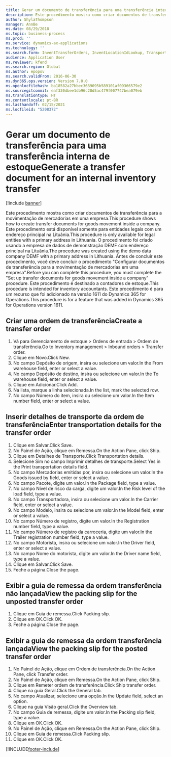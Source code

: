 ```yaml
---
title: Gerar um documento de transferência para uma transferência interna de estoque
description: Este procedimento mostra como criar documentos de transferência para a movimentação de mercadorias em uma empresa.
author: ShylaThompson
manager: AnnBe
ms.date: 08/29/2018
ms.topic: business-process
ms.prod: ''
ms.service: dynamics-ax-applications
ms.technology: ''
ms.search.form: InventTransferOrders, InventLocationIdLookup, TransportationDocument, HcmWorkerLookUp, SrsReportViewerForm, InventTransferParmShip
audience: Application User
ms.reviewer: kfend
ms.search.region: Global
ms.author: epopov
ms.search.validFrom: 2016-06-30
ms.dyn365.ops.version: Version 7.0.0
ms.openlocfilehash: ba18582a27bbec3639095b589101af09366579e2
ms.sourcegitcommit: eaf330dbee1db96c20d5ac479f007747bea079eb
ms.translationtype: HT
ms.contentlocale: pt-BR
ms.lasthandoff: 02/15/2021
ms.locfileid: "5208372"
---
```

# <a name="generate-a-transfer-document-for-an-internal-inventory-transfer"></a><span data-ttu-id="f1c29-103">Gerar um documento de transferência para uma transferência interna de estoque</span><span class="sxs-lookup"><span data-stu-id="f1c29-103">Generate a transfer document for an internal inventory transfer</span></span>

[!include [banner](../../includes/banner.md)]

<span data-ttu-id="f1c29-104">Este procedimento mostra como criar documentos de transferência para a movimentação de mercadorias em uma empresa.</span><span class="sxs-lookup"><span data-stu-id="f1c29-104">This procedure shows how to create transfer documents for goods movement inside a company.</span></span> <span data-ttu-id="f1c29-105">Este procedimento está disponível somente para entidades legais com um endereço principal na Lituânia.</span><span class="sxs-lookup"><span data-stu-id="f1c29-105">This procedure is only available for legal entities with a primary address in Lithuania.</span></span> <span data-ttu-id="f1c29-106">O procedimento foi criado usando a empresa de dados de demonstração DEMF com endereço principal na Lituânia.</span><span class="sxs-lookup"><span data-stu-id="f1c29-106">The procedure was created using the demo data company DEMF with a primary address in Lithuania.</span></span> <span data-ttu-id="f1c29-107">Antes de concluir este procedimento, você deve concluir o procedimento "Configurar documentos de transferência para a movimentação de mercadorias em uma empresa".</span><span class="sxs-lookup"><span data-stu-id="f1c29-107">Before you can complete this procedure, you must complete the "Set up transfer documents for goods movement inside a company" procedure.</span></span> <span data-ttu-id="f1c29-108">Este procedimento é destinado a contadores de estoque.</span><span class="sxs-lookup"><span data-stu-id="f1c29-108">This procedure is intended for inventory accountants.</span></span> <span data-ttu-id="f1c29-109">Este procedimento é para um recurso que foi adicionado na versão 1611 do Dynamics 365 for Operations.</span><span class="sxs-lookup"><span data-stu-id="f1c29-109">This procedure is for a feature that was added in Dynamics 365 for Operations version 1611.</span></span>


## <a name="create-a-transfer-order"></a><span data-ttu-id="f1c29-110">Criar uma ordem de transferência</span><span class="sxs-lookup"><span data-stu-id="f1c29-110">Create a transfer order</span></span>
1. <span data-ttu-id="f1c29-111">Vá para Gerenciamento de estoque > Ordens de entrada > Ordem de transferência.</span><span class="sxs-lookup"><span data-stu-id="f1c29-111">Go to Inventory management > Inbound orders > Transfer order.</span></span>
2. <span data-ttu-id="f1c29-112">Clique em Novo.</span><span class="sxs-lookup"><span data-stu-id="f1c29-112">Click New.</span></span>
3. <span data-ttu-id="f1c29-113">No campo Depósito de origem, insira ou selecione um valor.</span><span class="sxs-lookup"><span data-stu-id="f1c29-113">In the From warehouse field, enter or select a value.</span></span>
4. <span data-ttu-id="f1c29-114">No campo Depósito de destino, insira ou selecione um valor.</span><span class="sxs-lookup"><span data-stu-id="f1c29-114">In the To warehouse field, enter or select a value.</span></span>
5. <span data-ttu-id="f1c29-115">Clique em Adicionar.</span><span class="sxs-lookup"><span data-stu-id="f1c29-115">Click Add.</span></span>
6. <span data-ttu-id="f1c29-116">Na lista, marque a linha selecionada.</span><span class="sxs-lookup"><span data-stu-id="f1c29-116">In the list, mark the selected row.</span></span>
7. <span data-ttu-id="f1c29-117">No campo Número do item, insira ou selecione um valor.</span><span class="sxs-lookup"><span data-stu-id="f1c29-117">In the Item number field, enter or select a value.</span></span>

## <a name="enter-transportation-details-for-the-transfer-order"></a><span data-ttu-id="f1c29-118">Inserir detalhes de transporte da ordem de transferência</span><span class="sxs-lookup"><span data-stu-id="f1c29-118">Enter transportation details for the transfer order</span></span>
1. <span data-ttu-id="f1c29-119">Clique em Salvar.</span><span class="sxs-lookup"><span data-stu-id="f1c29-119">Click Save.</span></span>
2. <span data-ttu-id="f1c29-120">No Painel de Ação, clique em Remessa.</span><span class="sxs-lookup"><span data-stu-id="f1c29-120">On the Action Pane, click Ship.</span></span>
3. <span data-ttu-id="f1c29-121">Clique em Detalhes de Transporte.</span><span class="sxs-lookup"><span data-stu-id="f1c29-121">Click Transportation details.</span></span>
4. <span data-ttu-id="f1c29-122">Selecione Sim no campo Imprimir detalhes de transporte.</span><span class="sxs-lookup"><span data-stu-id="f1c29-122">Select Yes in the Print transportation details field.</span></span>
5. <span data-ttu-id="f1c29-123">No campo Mercadorias emitidas por, insira ou selecione um valor.</span><span class="sxs-lookup"><span data-stu-id="f1c29-123">In the Goods issued by field, enter or select a value.</span></span>
6. <span data-ttu-id="f1c29-124">No campo Pacote, digite um valor.</span><span class="sxs-lookup"><span data-stu-id="f1c29-124">In the Package field, type a value.</span></span>
7. <span data-ttu-id="f1c29-125">No campo Nível de risco da carga, digite um valor.</span><span class="sxs-lookup"><span data-stu-id="f1c29-125">In the Risk level of the load field, type a value.</span></span>
8. <span data-ttu-id="f1c29-126">No campo Transportadora, insira ou selecione um valor.</span><span class="sxs-lookup"><span data-stu-id="f1c29-126">In the Carrier field, enter or select a value.</span></span>
9. <span data-ttu-id="f1c29-127">No campo Modelo, insira ou selecione um valor.</span><span class="sxs-lookup"><span data-stu-id="f1c29-127">In the Model field, enter or select a value.</span></span>
10. <span data-ttu-id="f1c29-128">No campo Número de registro, digite um valor.</span><span class="sxs-lookup"><span data-stu-id="f1c29-128">In the Registration number field, type a value.</span></span>
11. <span data-ttu-id="f1c29-129">No campo Número de registro da carroceria, digite um valor.</span><span class="sxs-lookup"><span data-stu-id="f1c29-129">In the Trailer registration number field, type a value.</span></span>
12. <span data-ttu-id="f1c29-130">No campo Motorista, insira ou selecione um valor.</span><span class="sxs-lookup"><span data-stu-id="f1c29-130">In the Driver field, enter or select a value.</span></span>
13. <span data-ttu-id="f1c29-131">No campo Nome do motorista, digite um valor.</span><span class="sxs-lookup"><span data-stu-id="f1c29-131">In the Driver name field, type a value.</span></span>
14. <span data-ttu-id="f1c29-132">Clique em Salvar.</span><span class="sxs-lookup"><span data-stu-id="f1c29-132">Click Save.</span></span>
15. <span data-ttu-id="f1c29-133">Feche a página.</span><span class="sxs-lookup"><span data-stu-id="f1c29-133">Close the page.</span></span>

## <a name="view-the-packing-slip-for-the-unposted-transfer-order"></a><span data-ttu-id="f1c29-134">Exibir a guia de remessa da ordem transferência não lançada</span><span class="sxs-lookup"><span data-stu-id="f1c29-134">View the packing slip for the unposted transfer order</span></span>
1. <span data-ttu-id="f1c29-135">Clique em Guia de remessa.</span><span class="sxs-lookup"><span data-stu-id="f1c29-135">Click Packing slip.</span></span>
2. <span data-ttu-id="f1c29-136">Clique em OK.</span><span class="sxs-lookup"><span data-stu-id="f1c29-136">Click OK.</span></span>
3. <span data-ttu-id="f1c29-137">Feche a página.</span><span class="sxs-lookup"><span data-stu-id="f1c29-137">Close the page.</span></span>

## <a name="view-the-packing-slip-for-the-posted-transfer-order"></a><span data-ttu-id="f1c29-138">Exibir a guia de remessa da ordem transferência lançada</span><span class="sxs-lookup"><span data-stu-id="f1c29-138">View the packing slip for the posted transfer order</span></span>
1. <span data-ttu-id="f1c29-139">No Painel de Ação, clique em Ordem de transferência.</span><span class="sxs-lookup"><span data-stu-id="f1c29-139">On the Action Pane, click Transfer order.</span></span>
2. <span data-ttu-id="f1c29-140">No Painel de Ação, clique em Remessa.</span><span class="sxs-lookup"><span data-stu-id="f1c29-140">On the Action Pane, click Ship.</span></span>
3. <span data-ttu-id="f1c29-141">Clique em Remeter ordem de transferência.</span><span class="sxs-lookup"><span data-stu-id="f1c29-141">Click Ship transfer order.</span></span>
4. <span data-ttu-id="f1c29-142">Clique na guia Geral.</span><span class="sxs-lookup"><span data-stu-id="f1c29-142">Click the General tab.</span></span>
5. <span data-ttu-id="f1c29-143">No campo Atualizar, selecione uma opção.</span><span class="sxs-lookup"><span data-stu-id="f1c29-143">In the Update field, select an option.</span></span>
6. <span data-ttu-id="f1c29-144">Clique na guia Visão geral.</span><span class="sxs-lookup"><span data-stu-id="f1c29-144">Click the Overview tab.</span></span>
7. <span data-ttu-id="f1c29-145">No campo Guia de remessa, digite um valor.</span><span class="sxs-lookup"><span data-stu-id="f1c29-145">In the Packing slip field, type a value.</span></span>
8. <span data-ttu-id="f1c29-146">Clique em OK.</span><span class="sxs-lookup"><span data-stu-id="f1c29-146">Click OK.</span></span>
9. <span data-ttu-id="f1c29-147">No Painel de Ação, clique em Remessa.</span><span class="sxs-lookup"><span data-stu-id="f1c29-147">On the Action Pane, click Ship.</span></span>
10. <span data-ttu-id="f1c29-148">Clique em Guia de remessa.</span><span class="sxs-lookup"><span data-stu-id="f1c29-148">Click Packing slip.</span></span>
11. <span data-ttu-id="f1c29-149">Clique em OK.</span><span class="sxs-lookup"><span data-stu-id="f1c29-149">Click OK.</span></span>



[!INCLUDE[footer-include](../../../includes/footer-banner.md)]